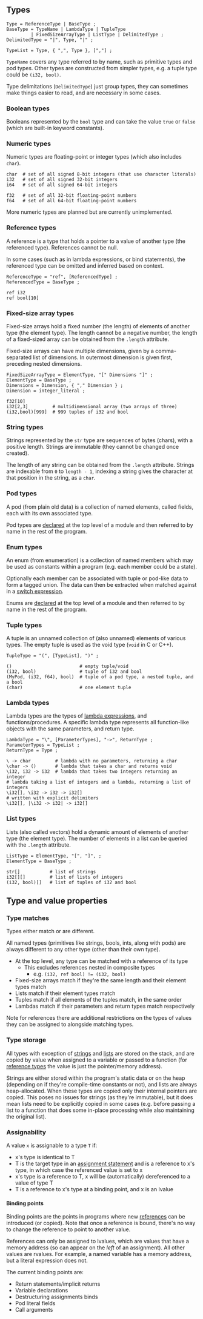 ## Types

```ebnf
Type = ReferenceType | BaseType ;
BaseType = TypeName | LambdaType | TupleType
         | FixedSizeArrayType | ListType | DelimitedType ;
DelimitedType = "|", Type, "|" ;

TypeList = Type, { ",", Type }, [","] ;
```

`TypeName` covers any type referred to by name, such as primitive types and pod types.
Other types are constructed from simpler types, e.g. a tuple type could be `(i32, bool)`.


Type delimitations (`DelimitedType`) just group types, they can sometimes make
things easier to read, and are necessary in some cases.

### Boolean types

Booleans represented by the `bool` type and can take the value `true` or `false`
(which are built-in keyword constants).

### Numeric types

Numeric types are floating-point or integer types (which also includes `char`).

```mank
char  # set of all signed 8-bit integers (that use character literals)
i32   # set of all signed 32-bit integers
i64   # set of all signed 64-bit integers

f32   # set of all 32-bit floating-point numbers
f64   # set of all 64-bit floating-point numbers
```

More numeric types are planned but are currently unimplemented.

### Reference types

A reference is a type that holds a pointer to a value of another type (the referenced type).
References cannot be null.


In some cases (such as in lambda expressions, or bind statements), the referenced type can be omitted and inferred based on context.

```ebnf
ReferenceType = "ref", [ReferencedType] ;
ReferencedType = BaseType ;
```

```mank
ref i32
ref bool[10]
```

### Fixed-size array types

Fixed-size arrays hold a fixed number (the length) of elements of another type (the element type). The length cannot be a negative number, the length of a fixed-sized array can be obtained from the `.length` attribute.


Fixed-size arrays can have multiple dimensions, given by a comma-separated list of dimensions.
In outermost dimension is given first, preceding nested dimensions.

```ebnf
FixedSizeArrayType = ElementType, "[" Dimensions "]" ;
ElementType = BaseType ;
Dimensions = Dimension, { "," Dimension } ;
Dimension = integer_literal ;
```

```mank
f32[10]
i32[2,3]         # multidimensional array (two arrays of three)
(i32,bool)[999]  # 999 tuples of i32 and bool
```

### String types

Strings represented by the `str` type are sequences of bytes (chars), with a positive length.
Strings are immutable (they cannot be changed once created).


The length of any string can be obtained from the `.length` attribute.
Strings are indexable from `0` to `length - 1`, indexing a string gives the character at
that position in the string, as a `char`.

### Pod types

A pod (from plain old data) is a collection of named elements, called fields, each with its own associated type.


Pod types are [declared](#pod-declarations) at the top level of a module and then referred to by name in the rest of the program.

### Enum types

An enum (from enumeration) is a collection of named members which may be used as constants within a program (e.g. each member could be a state).


Optionally each member can be associated with tuple or pod-like data to form a tagged union. The data can then be extracted when matched against in a [switch expression](#switch-expressions).


Enums are [declared](#enum-declarations) at the top level of a module and then referred to by name in the rest of the program.

### Tuple types

A tuple is an unnamed collection of (also unnamed) elements of various types.
The empty tuple is used as the void type (`void` in C or C++).

```ebnf
TupleType = "(", [TypeList], ")" ;
```
<!-- <div class="page"/> -->

```mank
()                         # empty tuple/void
(i32, bool)                # tuple of i32 and bool
(MyPod, (i32, f64), bool)  # tuple of a pod type, a nested tuple, and a bool
(char)                     # one element tuple
```

### Lambda types

Lambda types are the types of [lambda expressions](#lambda-expressions), and functions/procedures.
A specific lambda type represents all function-like objects with the same parameters, and return type.

```ebnf
LambdaType = "\", [ParameterTypes], "->", ReturnType ;
ParameterTypes = TypeList ;
ReturnType = Type ;
```

```mank
\ -> char         # lambda with no parameters, returning a char
\char -> ()       # lambda that takes a char and returns void
\i32, i32 -> i32  # lambda that takes two integers returning an integer
# lambda taking a list of integers and a lambda, returning a list of integers
\i32[], \i32 -> i32 -> i32[]
# written with explicit delimiters
\i32[], |\i32 -> i32| -> i32[]
```

### List types

Lists (also called vectors) hold a dynamic amount of elements of another type (the element type).
The number of elements in a list can be queried with the `.length` attribute.

```ebnf
ListType = ElementType, "[", "]", ;
ElementType = BaseType ;
```

```mank
str[]           # list of strings
i32[][]         # list of lists of integers
(i32, bool)[]   # list of tuples of i32 and bool
```

<!-- <div class="page"/> -->

## Type and value properties

### Type matches

Types either match or are different.

All named types (primitives like strings, bools, ints, along with pods) are always
different to any other type (other than their own type).

- At the top level, any type can be matched with a reference of its type
  - This excludes references nested in composite types
    -  e.g. ``(i32, ref bool) != (i32, bool)``
- Fixed-size arrays match if they're the same length and their element types match
- Lists match if their element types match
- Tuples match if all elements of the tuples match, in the same order
- Lambdas match if their parameters and return types match respectively

Note for references there are additional restrictions on the types of values they can be assigned to alongside matching types.

### Type storage

All types with exception of [strings](#string-types) and [lists](#list-types) are stored on the stack,
and are copied by value when assigned to a variable or passed to a function (for [reference types](#Reference-types) the value is just the pointer/memory address).

Strings are either stored within the program's static data or on the heap (depending on if they're compile-time constants or not), and lists are always heap-allocated. When these types are copied only their internal pointers are copied. This poses no issues for strings (as they're immutable), but it does mean lists need to be explicitly copied in some cases (e.g. before passing a list to a function that does some in-place processing while also maintaining the original list).

### Assignability

A value `x` is assignable to a type `T` if:
  - x's type is identical to T
  - T is the target type in an [assignment statement](#assignments) and is a reference to x's type, in which case the referenced value is set to x
  - x's type is a reference to T, x will be (automatically) dereferenced to a value of type T
  - T is a reference to x's type at a binding point, and x is an lvalue

#### Binding points

Binding points are the points in programs where new [references](#reference-types) can be introduced (or copied).
Note that once a reference is bound, there's no way to change the reference to point to another value.


References can only be assigned to lvalues, which are values that have a memory address (so can appear on the _left_ of an assignment). All other values are rvalues. For example, a named variable has a memory address, but a literal expression does not.


The current binding points are:

- Return statements/implicit returns
- Variable declarations
- Destructuring assignments binds
- Pod literal fields
- Call arguments
